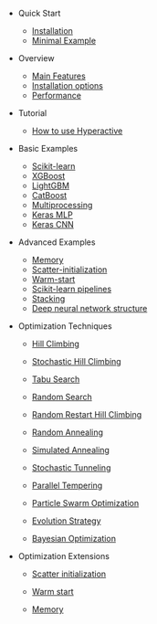 - Quick Start

    - [Installation](README.md#installation)
    - [Minimal Example](README.md#minimal-example)


- Overview

    - [Main Features](overview.md)
    - [Installation options](./installation/README.md#installation)
    - [Performance](./performance/README.md#performance)


- Tutorial

    - [How to use Hyperactive](./tutorial/tutorial.md#how-to-use-hyperactive)


- Basic Examples

    - [Scikit-learn](./examples/sklearn_examples.md#sklearn)
    - [XGBoost](./examples/xgboost_example.md#xgboost)
    - [LightGBM](./examples/lightgbm_example.md#lightgbm)
    - [CatBoost](./examples/catboost_example.md#catboost)
    - [Multiprocessing](./examples/multiprocessing_example.md#multiprocessing)
    - [Keras MLP](./examples/mlp_example.md#keras-mlp)
    - [Keras CNN](./examples/cnn_mnist.md#keras-cnn)

- Advanced Examples

    - [Memory](./examples/memory_example.md#memory)
    - [Scatter-initialization](./examples/scatter_init_example.md#scatter-initialization)
    - [Warm-start](./examples/warm_start_example.md#warm-start)
    - [Scikit-learn pipelines](./examples/sklearn_pipeline_example.md#sklearn-pipeline)
    - [Stacking](./examples/stacking_example.md#stacking)
    - [Deep neural network structure](./examples/cnn_structure.md#keras-cnn-structure)


- Optimization Techniques

    - [Hill Climbing](./optimizers/README.md#hill-climbing)
    - [Stochastic Hill Climbing](./optimizers/README.md#stochastic-hill-climbing)
    - [Tabu Search](./optimizers/README.md#tabu-search)

    - [Random Search](./optimizers/README.md#random-search)
    - [Random Restart Hill Climbing](./optimizers/README.md#random-restart-hill-climbing)
    - [Random Annealing](./optimizers/README.md#random-annealing)

    - [Simulated Annealing](./optimizers/README.md#simulated-annealing)
    - [Stochastic Tunneling](./optimizers/README.md#stochastic-tunneling)
    - [Parallel Tempering](./optimizers/README.md#parallel-tempering)

    - [Particle Swarm Optimization](./optimizers/README.md#particle-swarm-optimization)
    - [Evolution Strategy](./optimizers/README.md#evolution-strategy)

    - [Bayesian Optimization](./optimizers/README.md#bayesian-optimization)


- Optimization Extensions

    - [Scatter initialization](./extentions/README.md#scatter-initialization)
    - [Warm start](./extentions/README.md#warm-start)

    - [Memory](./extentions/README.md#memory)
